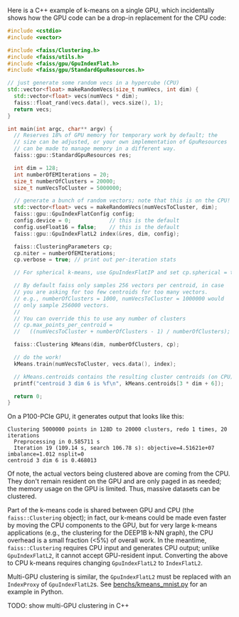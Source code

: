 Here is a C++ example of k-means on a single GPU, which incidentally shows how the GPU code can be a drop-in replacement for the CPU code:

``` c++
#include <cstdio>
#include <vector>

#include <faiss/Clustering.h>
#include <faiss/utils.h>
#include <faiss/gpu/GpuIndexFlat.h>
#include <faiss/gpu/StandardGpuResources.h>

// just generate some random vecs in a hypercube (CPU)
std::vector<float> makeRandomVecs(size_t numVecs, int dim) {
  std::vector<float> vecs(numVecs * dim);
  faiss::float_rand(vecs.data(), vecs.size(), 1);
  return vecs;
}

int main(int argc, char** argv) {
  // Reserves 18% of GPU memory for temporary work by default; the
  // size can be adjusted, or your own implementation of GpuResources
  // can be made to manage memory in a different way.
  faiss::gpu::StandardGpuResources res;

  int dim = 128;
  int numberOfEMIterations = 20;
  size_t numberOfClusters = 20000;
  size_t numVecsToCluster = 5000000;

  // generate a bunch of random vectors; note that this is on the CPU!
  std::vector<float> vecs = makeRandomVecs(numVecsToCluster, dim);
  faiss::gpu::GpuIndexFlatConfig config;
  config.device = 0;            // this is the default
  config.useFloat16 = false;    // this is the default
  faiss::gpu::GpuIndexFlatL2 index(&res, dim, config);

  faiss::ClusteringParameters cp;
  cp.niter = numberOfEMIterations;
  cp.verbose = true; // print out per-iteration stats

  // For spherical k-means, use GpuIndexFlatIP and set cp.spherical = true

  // By default faiss only samples 256 vectors per centroid, in case
  // you are asking for too few centroids for too many vectors.
  // e.g., numberOfClusters = 1000, numVecsToCluster = 1000000 would
  // only sample 256000 vectors.
  //
  // You can override this to use any number of clusters
  // cp.max_points_per_centroid =
  //   ((numVecsToCluster + numberOfClusters - 1) / numberOfClusters);

  faiss::Clustering kMeans(dim, numberOfClusters, cp);

  // do the work!
  kMeans.train(numVecsToCluster, vecs.data(), index);

  // kMeans.centroids contains the resulting cluster centroids (on CPU)
  printf("centroid 3 dim 6 is %f\n", kMeans.centroids[3 * dim + 6]);

  return 0;
}

```

On a P100-PCIe GPU, it generates output that looks like this:
```
Clustering 5000000 points in 128D to 20000 clusters, redo 1 times, 20 iterations
  Preprocessing in 0.585711 s
  Iteration 19 (109.14 s, search 106.78 s): objective=4.51621e+07 imbalance=1.012 nsplit=0       
centroid 3 dim 6 is 0.468013
```

Of note, the actual vectors being clustered above are coming from the CPU. They don't remain resident on the GPU and are only paged in as needed; the memory usage on the GPU is limited. Thus, massive datasets can be clustered.

Part of the k-means code is shared between GPU and CPU (the `faiss::Clustering` object); in fact, our k-means could be made even faster by moving the CPU components to the GPU, but for very large k-means applications (e.g., the clustering for the DEEP1B k-NN graph), the CPU overhead is a small fraction (<5%) of overall work. In the meantime, `faiss::Clustering` requires CPU input and generates CPU output; unlike `GpuIndexFlatL2`, it cannot accept GPU-resident input. Converting the above to CPU k-means requires changing `GpuIndexFlatL2` to `IndexFlatL2`.

Multi-GPU clustering is similar, the `GpuIndexFlatL2` must be replaced with an `IndexProxy` of `GpuIndexFlatL2`s. See [benchs/kmeans_mnist.py](https://github.com/facebookresearch/faiss/blob/master/benchs/kmeans_mnist.py) for an example in Python.

TODO: show multi-GPU clustering in C++